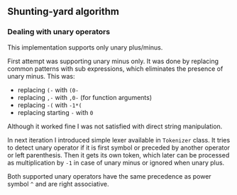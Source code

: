 ## Shunting-yard algorithm

### Dealing with unary operators

This implementation supports only unary plus/minus. 

First attempt was supporting unary minus only. It was done by
replacing common patterns with sub expressions, which eliminates the 
presence of unary minus. This was:
- replacing `(-` with `(0-`
- replacing `,-` with `,0-` (for function arguments)
- replacing `-(` with `-1*(`
- replacing starting `-` with `0`

Although it worked fine I was not satisfied with direct string manipulation.

In next iteration I introduced simple lexer available in `Tokenizer` class.
It tries to detect unary operator if it is first symbol or preceded by another operator or left 
parenthesis. Then it gets its own token, which later can be processed as
multiplication by `-1` in case of unary minus or ignored when unary plus.

Both supported unary operators have the same precedence as power symbol `^` and 
are right associative.